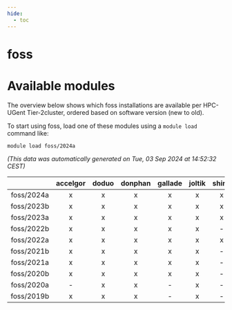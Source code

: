 ```yaml
---
hide:
  - toc
---
```


foss
====

# Available modules


The overview below shows which foss installations are available per HPC-UGent Tier-2cluster, ordered based on software version (new to old).

To start using foss, load one of these modules using a `module load` command like:

```shell
module load foss/2024a
```

*(This data was automatically generated on Tue, 03 Sep 2024 at 14:52:32 CEST)*  

| |accelgor|doduo|donphan|gallade|joltik|shinx|skitty|
| :---: | :---: | :---: | :---: | :---: | :---: | :---: | :---: |
|foss/2024a|x|x|x|x|x|x|x|
|foss/2023b|x|x|x|x|x|x|x|
|foss/2023a|x|x|x|x|x|x|x|
|foss/2022b|x|x|x|x|x|-|x|
|foss/2022a|x|x|x|x|x|x|x|
|foss/2021b|x|x|x|x|x|-|x|
|foss/2021a|x|x|x|x|x|-|x|
|foss/2020b|x|x|x|x|x|-|x|
|foss/2020a|-|x|x|-|x|-|x|
|foss/2019b|x|x|x|-|x|-|x|

